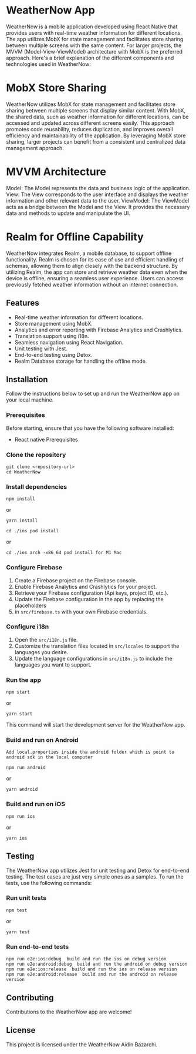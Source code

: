 # WeatherNow App

WeatherNow is a mobile application developed using React Native that provides users with real-time
weather information for different locations. The app utilizes MobX for state management
and facilitates store sharing between multiple screens with the same content.
For larger projects, the MVVM (Model-View-ViewModel) architecture with MobX is
the preferred approach. Here's a brief explanation of the different components
and technologies used in WeatherNow:

# MobX Store Sharing

WeatherNow utilizes MobX for state management and facilitates store sharing between
multiple screens that display similar content. With MobX, the shared data,
such as weather information for different locations,
can be accessed and updated across different screens easily.
This approach promotes code reusability, reduces duplication,
and improves overall efficiency and maintainability of the application.
By leveraging MobX store sharing, larger projects can benefit from a consistent
and centralized data management approach.

# MVVM Architecture

Model: The Model represents the data and business logic of the application.
View: The View corresponds to the user interface and displays the weather information and other relevant data to the user.
ViewModel: The ViewModel acts as a bridge between the Model and the View.
It provides the necessary data and methods to update and manipulate the UI.

# Realm for Offline Capability

WeatherNow integrates Realm, a mobile database, to support offline functionality.
Realm is chosen for its ease of use and efficient handling of schemas,
allowing them to align closely with the backend structure.
By utilizing Realm, the app can store and retrieve weather data even when the device is offline,
ensuring a seamless user experience. Users can access previously fetched weather information
without an internet connection.

## Features

- Real-time weather information for different locations.
- Store management using MobX.
- Analytics and error reporting with Firebase Analytics and Crashlytics.
- Translation support using i18n.
- Seamless navigation using React Navigation.
- Unit testing with Jest.
- End-to-end testing using Detox.
- Realm Database storage for handling the offline mode.

## Installation

Follow the instructions below to set up and run the WeatherNow app on your local machine.

### Prerequisites

Before starting, ensure that you have the following software installed:

- React native Prerequisites 

### Clone the repository

```
git clone <repository-url>
cd WeatherNow
```

### Install dependencies

```
npm install
```
or
```
yarn install
```

```
cd ./ios pod install
```
or
```
cd ./ios arch -x86_64 pod install for M1 Mac 
```

### Configure Firebase

1. Create a Firebase project on the Firebase console.
2. Enable Firebase Analytics and Crashlytics for your project.
3. Retrieve your Firebase configuration (Api keys, project ID, etc.).
4. Update the Firebase configuration in the app by replacing the placeholders 
5. in `src/firebase.ts` with your own Firebase credentials.

### Configure i18n

1. Open the `src/i18n.js` file.
2. Customize the translation files located in `src/locales` to support the languages you desire.
3. Update the language configurations in `src/i18n.js` to include the languages you want to support.

### Run the app

```
npm start
```
or
```
yarn start
```

This command will start the development server for the WeatherNow app.

### Build and run on Android

```
Add local.properties inside tha android folder which is point to android sdk in the local computer

```
```
npm run android
```
or
```
yarn android
```

### Build and run on iOS

```
npm run ios
```
or
```
yarn ios
```

## Testing

The WeatherNow app utilizes Jest for unit testing and Detox for end-to-end testing.
The test cases are just very simple ones as a samples.
To run the tests, use the following commands:

### Run unit tests

```
npm test
```
or
```
yarn test
```

### Run end-to-end tests

```
npm run e2e:ios:debug  build and run the ios on debug version
npm run e2e:android:debug  build and run the android on debug version
npm run e2e:ios:release  build and run the ios on release version
npm run e2e:android:release  build and run the android on release version

```


## Contributing

Contributions to the WeatherNow app are welcome!

## License

This project is licensed under the WeatherNow Aidin Bazarchi.
